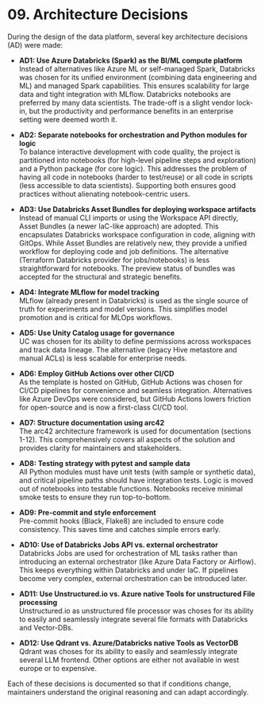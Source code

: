 # 09. Architecture Decisions

During the design of the data platform, several key architecture decisions (AD) were made:

- **AD1: Use Azure Databricks (Spark) as the BI/ML compute platform**  
  Instead of alternatives like Azure ML or self-managed Spark, Databricks was chosen for its unified environment (combining data engineering and ML) and managed Spark capabilities. This ensures scalability for large data and tight integration with MLflow. Databricks notebooks are preferred by many data scientists. The trade-off is a slight vendor lock-in, but the productivity and performance benefits in an enterprise setting were deemed worth it.

- **AD2: Separate notebooks for orchestration and Python modules for logic**  
  To balance interactive development with code quality, the project is partitioned into notebooks (for high-level pipeline steps and exploration) and a Python package (for core logic). This addresses the problem of having all code in notebooks (harder to test/reuse) or all code in scripts (less accessible to data scientists). Supporting both ensures good practices without alienating notebook-centric users.

- **AD3: Use Databricks Asset Bundles for deploying workspace artifacts**  
  Instead of manual CLI imports or using the Workspace API directly, Asset Bundles (a newer IaC-like approach) are adopted. This encapsulates Databricks workspace configuration in code, aligning with GitOps. While Asset Bundles are relatively new, they provide a unified workflow for deploying code and job definitions. The alternative (Terraform Databricks provider for jobs/notebooks) is less straightforward for notebooks. The preview status of bundles was accepted for the structural and strategic benefits.

- **AD4: Integrate MLflow for model tracking**  
  MLflow (already present in Databricks) is used as the single source of truth for experiments and model versions. This simplifies model promotion and is critical for MLOps workflows.

- **AD5: Use Unity Catalog usage for governance**  
  UC was chosen for its ability to define permissions across workspaces and track data lineage. The alternative (legacy Hive metastore and manual ACLs) is less scalable for enterprise needs.

- **AD6: Employ GitHub Actions over other CI/CD**  
  As the template is hosted on GitHub, GitHub Actions was chosen for CI/CD pipelines for convenience and seamless integration. Alternatives like Azure DevOps were considered, but GitHub Actions lowers friction for open-source and is now a first-class CI/CD tool.

- **AD7: Structure documentation using arc42**  
  The arc42 architecture framework is used for documentation (sections 1-12). This comprehensively covers all aspects of the solution and provides clarity for maintainers and stakeholders.

- **AD8: Testing strategy with pytest and sample data**  
  All Python modules must have unit tests (with sample or synthetic data), and critical pipeline paths should have integration tests. Logic is moved out of notebooks into testable functions. Notebooks receive minimal smoke tests to ensure they run top-to-bottom.

- **AD9: Pre-commit and style enforcement**  
  Pre-commit hooks (Black, Flake8) are included to ensure code consistency. This saves time and catches simple errors early.

- **AD10: Use of Databricks Jobs API vs. external orchestrator**  
  Databricks Jobs are used for orchestration of ML tasks rather than introducing an external orchestrator (like Azure Data Factory or Airflow). This keeps everything within Databricks and under IaC. If pipelines become very complex, external orchestration can be introduced later.

- **AD11: Use Unstructured.io vs. Azure native Tools for unstructured File processing**  
  Unstructured.io as unstructured file processor was choses for its ability to easily and seamlessly integrate several file formats with Databricks and Vector-DBs.

- **AD12: Use Qdrant vs. Azure/Databricks native Tools as VectorDB**  
  Qdrant was choses for its ability to easily and seamlessly integrate several LLM frontend. Other options are either not available in west europe or to expensive.

Each of these decisions is documented so that if conditions change, maintainers understand the original reasoning and can adapt accordingly.